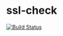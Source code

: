 # ssl-check

[![Build Status](https://travis-ci.org/floriandorau/ssl-check.svg?branch=master)](https://travis-ci.org/floriandorau/ssl-check)
